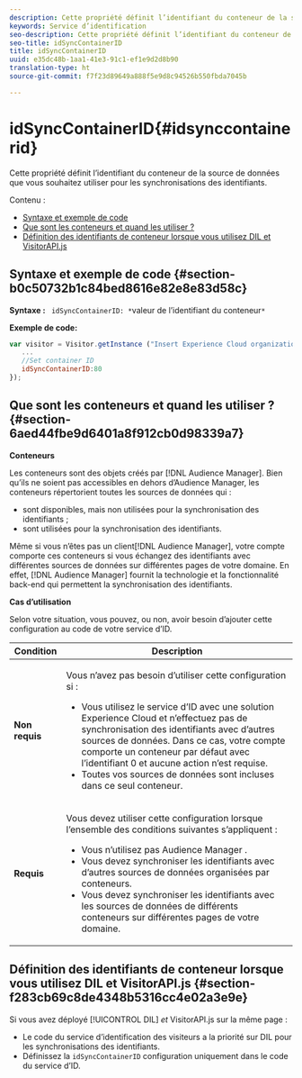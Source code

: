 ```yaml
---
description: Cette propriété définit l’identifiant du conteneur de la source de données que vous souhaitez utiliser pour les synchronisations des identifiants.
keywords: Service d’identification
seo-description: Cette propriété définit l’identifiant du conteneur de la source de données que vous souhaitez utiliser pour les synchronisations des identifiants.
seo-title: idSyncContainerID
title: idSyncContainerID
uuid: e35dc48b-1aa1-41e3-91c1-ef1e9d2d8b90
translation-type: ht
source-git-commit: f7f23d89649a888f5e9d8c94526b550fbda7045b

---
```



# idSyncContainerID{#idsynccontainerid}

Cette propriété définit l’identifiant du conteneur de la source de données que vous souhaitez utiliser pour les synchronisations des identifiants.

Contenu :

<ul class="simplelist"> 
 <li> <a href="../../library/function-vars/idsyncontainerid.md#section-b0c50732b1c84bed8616e82e8e83d58c" format="dita" scope="local"> Syntaxe et exemple de code </a> </li> 
 <li> <a href="../../library/function-vars/idsyncontainerid.md#section-6aed44fbe9d6401a8f912cb0d98339a7" format="dita" scope="local">Que sont les conteneurs et quand les utiliser ?</a> </li> 
 <li> <a href="../../library/function-vars/idsyncontainerid.md#section-f283cb69c8de4348b5316cc4e02a3e9e" format="dita" scope="local"> Définition des identifiants de conteneur lorsque vous utilisez DIL et VisitorAPI.js </a> </li> 
</ul>

## Syntaxe et exemple de code {#section-b0c50732b1c84bed8616e82e8e83d58c}

**Syntaxe :** ` idSyncContainerID: *`valeur de l’identifiant du conteneur`*`

**Exemple de code:**

```js
var visitor = Visitor.getInstance ("Insert Experience Cloud organization ID here",{ 
   ... 
   //Set container ID 
   idSyncContainerID:80 
});
```

## Que sont les conteneurs et quand les utiliser ? {#section-6aed44fbe9d6401a8f912cb0d98339a7}

**Conteneurs**

Les conteneurs sont des objets créés par [!DNL Audience Manager]. Bien qu’ils ne soient pas accessibles en dehors d’Audience Manager, les conteneurs répertorient toutes les sources de données qui :

* sont disponibles, mais non utilisées pour la synchronisation des identifiants ;
* sont utilisées pour la synchronisation des identifiants.

Même si vous n’êtes pas un client[!DNL Audience Manager], votre compte comporte ces conteneurs si vous échangez des identifiants avec différentes sources de données sur différentes pages de votre domaine. En effet, [!DNL Audience Manager] fournit la technologie et la fonctionnalité back-end qui permettent la synchronisation des identifiants.

**Cas d’utilisation**

Selon votre situation, vous pouvez, ou non, avoir besoin d’ajouter cette configuration au code de votre service d’ID.

<table id="table_48621F343C7F4760A75F6BCC2DB2DA20"> 
 <thead> 
  <tr> 
   <th colname="col1" class="entry"> Condition </th> 
   <th colname="col2" class="entry"> Description </th> 
  </tr> 
 </thead>
 <tbody> 
  <tr> 
   <td colname="col1"> <p> <b>Non requis</b> </p> </td> 
   <td colname="col2"> <p>Vous n’avez pas besoin d’utiliser cette configuration si : </p> <p> 
     <ul id="ul_4D6F794CD65C43D0BEFBA6F5DE420C2E"> 
      <li id="li_0F048A6AC7BE4450AFA1B20B1AC25808">Vous utilisez le service d’ID avec une solution <span class="keyword">Experience Cloud</span> et n’effectuez pas de synchronisation des identifiants avec d’autres sources de données. Dans ce cas, votre compte comporte un conteneur par défaut avec l’identifiant 0 et aucune action n’est requise. </li> 
      <li id="li_5657D64D9406407D9B4DB7D8BE4F8EE4">Toutes vos sources de données sont incluses dans ce seul conteneur. </li> 
     </ul> </p> </td> 
  </tr> 
  <tr> 
   <td colname="col1"> <p> <b>Requis</b> </p> </td> 
   <td colname="col2"> <p>Vous devez utiliser cette configuration lorsque l’ensemble des conditions suivantes s’appliquent : </p> <p> 
     <ul id="ul_9AFD14FC5A2745F7BD7BE7B64545DA62"> 
      <li id="li_04F0EFBBD71B43608CAAA7E7409D33FE">Vous n’utilisez pas <span class="keyword">Audience Manager </span>. </li> 
      <li id="li_4BFA6DC76CE9455EBBC337FD2FE820BF">Vous devez synchroniser les identifiants avec d’autres sources de données organisées par conteneurs. </li> 
      <li id="li_731DA5D1CBF244F8BEBE57C0E2EBA713">Vous devez synchroniser les identifiants avec les sources de données de différents conteneurs sur différentes pages de votre domaine. </li> 
     </ul> </p> </td> 
  </tr> 
 </tbody> 
</table>

## Définition des identifiants de conteneur lorsque vous utilisez DIL et VisitorAPI.js {#section-f283cb69c8de4348b5316cc4e02a3e9e}

Si vous avez déployé [!UICONTROL DIL] *et* VisitorAPI.js sur la même page :

* Le code du service d’identification des visiteurs a la priorité sur DIL pour les synchronisations des identifiants.
* Définissez la `idSyncContainerID` configuration uniquement dans le code du service d’ID.

